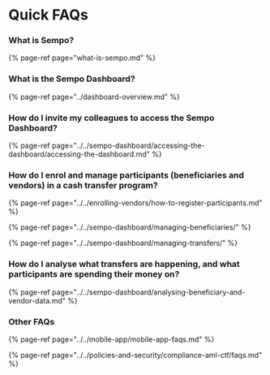 # Quick FAQs

### What is Sempo?

{% page-ref page="what-is-sempo.md" %}

### What is the Sempo Dashboard?

{% page-ref page="../dashboard-overview.md" %}

### How do I invite my colleagues to access the Sempo Dashboard?

{% page-ref page="../../sempo-dashboard/accessing-the-dashboard/accessing-the-dashboard.md" %}

### How do I enrol and manage participants \(beneficiaries and vendors\) in a cash transfer program?

{% page-ref page="../../enrolling-vendors/how-to-register-participants.md" %}

{% page-ref page="../../sempo-dashboard/managing-beneficiaries/" %}

{% page-ref page="../../sempo-dashboard/managing-transfers/" %}

### How do I analyse what transfers are happening, and what participants are spending their money on?

{% page-ref page="../../sempo-dashboard/analysing-beneficiary-and-vendor-data.md" %}



### Other FAQs

{% page-ref page="../../mobile-app/mobile-app-faqs.md" %}

{% page-ref page="../../policies-and-security/compliance-aml-ctf/faqs.md" %}



